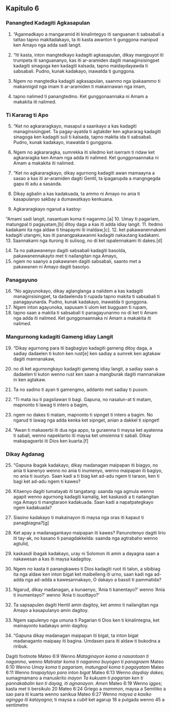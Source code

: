 Kapitulo 6
----------

### Panangted Kadagiti Agkasapulan

1. “Agannadkayo a mangaramid iti kinalintegyo iti sanguanan ti sabsabali a tattao tapno makitadakayo, ta iti kasta awanton ti gunggona manipud ken Amayo nga adda sadi langit.

2. “Iti kasta, inton mangtedkayo kadagiti agkasapulan, dikay mangpuyot iti trumpeta iti sanguananyo, kas iti ar-aramiden dagiti managinsisingpet kadagiti sinagoga ken kadagiti kalsada, tapno maidaydayawda ti sabsabali. Pudno, kunak kadakayo, inawatda ti gunggona.
3. Ngem no mangtedka kadagiti agkasapulan, saanmo nga ipakaammo ti makannigid nga imam ti ar-aramiden ti makannawan nga imam,
4. tapno nalimed ti panangtedmo. Ket gunggonaannaka ni Amam a makakita iti nalimed.

### Ti Kararag ti Apo

5. “Ket no agkararagkayo, masapul a saankayo a kas kadagiti managinsisingpet. Ta pagay-ayatda ti agtakder ken agkararag kadagiti sinagoga ken kadagiti suli ti kalsada, tapno makita ida ti sabsabali. Pudno, kunak kadakayo, inawatda ti gunggona.
6. Ngem no agkararagka, sumrekka iti siledmo ket iserram ti ridaw ket agkararagka ken Amam nga adda iti nalimed. Ket gunggonaannaka ni Amam a makakita iti nalimed.

7. “Ket no agkararagkayo, dikay agurnong kadagiti awan mamaayna a sasao a kas iti ar-aramiden dagiti Gentil, ta ipagarupda a mangngegda gapu iti adu a sasaoda.
8. Dikay agbalin a kas kadakuada, ta ammo ni Amayo no ania ti kasapulanyo sakbay a dumawatkayo kenkuana.
9. Agkararagkayo ngarud a kastoy:

“Amami sadi langit, nasantuan koma ti naganmo.[a]
10. Umay ti pagariam, matungpal ti pagayatam,[b]
    ditoy daga a kas iti adda idiay langit.
11. Itedmo kadakami ita nga aldaw ti tinapaymi iti inaldaw,[c].
12. ket pakawanennakami kadagiti utangmi, kas iti panangpakawanmi kadagiti nakautang kadakami.
13. Saannakami nga iturong iti sulisog, no di ket ispalennakami iti dakes.[d]

14. Ta no pakawanenyo dagiti sabsabali kadagiti basolda, pakawanennakayto met ti nailangitan nga Amayo,
15. ngem no saanyo a pakawanen dagiti sabsabali, saanto met a pakawanen ni Amayo dagiti basolyo.

### Panagayuno

16. “No agayunokayo, dikay aglanglanga a nalidem a kas kadagiti managinsisingpet, ta dadaelenda ti rupada tapno makita ti sabsabali ti panagayunarda. Pudno, kunak kadakayo, inawatda ti gunggona.
17. Ngem inton agayunoka, sapusam ti ulom ket bugguam ti rupam,
18. tapno saan a makita ti sabsabali ti panagayunarmo no di ket ti Amam nga adda iti nalimed. Ket gunggonaannaka ni Amam a makakita iti nalimed.

### Mangurnong kadagiti Gameng idiay Langit

19. “Dikay agurnong para iti bagbagiyo kadagiti gameng ditoy daga, a sadiay dadaelen ti kuton ken rust[e] ken sadiay a sumrek ken agtakaw dagiti mannanakaw,
20. no di ket agurnongkayo kadagiti gameng idiay langit, a sadiay saan a dadaelen ti kuton wenno rust ken saan a mangburak dagiti mannanakaw in ken agtakaw.
21. Ta no sadino ti ayan ti gamengmo, addanto met sadiay ti pusom.

22. “Ti mata isu ti pagsilawan ti bagi. Gapuna, no nasalun-at ti matam, mapnonto ti lawag ti intero a bagim,
23. ngem no dakes ti matam, mapnonto ti sipnget ti intero a bagim. No ngarud ti lawag nga adda kenka ket sipnget, anian a dakkel ti sipnget!

24. “Awan ti makaserbi iti dua nga appo, ta guraenna ti maysa ket ayatenna ti sabali, wenno napeklanto iti maysa ket umsienna ti sabali. Dikay makapagserbi iti Dios ken kuarta.[f]

### Dikay Agdanag

25. “Gapuna ibagak kadakayo, dikay madanagan maipapan iti biagyo, no ania ti kanenyo wenno no ania ti inumenyo, wenno maipapan iti bagiyo, no ania ti isuotyo. Saan kadi a ti biag ket ad-adu ngem ti taraon, ken ti bagi ket ad-adu ngem ti kawes?
26. Kitaenyo dagiti tumatayab iti tangatang: saanda nga agmula wenno agapit wenno agurnong kadagiti kamalig, ket kaskasdi a ti nailangitan nga Amayo ti mangtaraon kadakuada. Saan kadi a napatpategkayo ngem kadakuada?
27. Siasino kadakayo ti makainayon iti maysa nga oras iti kapaut ti panagbiagna?[g]
28. Ket apay a madanagankayo maipapan iti kawes? Panunotenyo dagiti lirio iti tay-ak, no kasano ti panagdakkelda: saanda nga agtrabaho wenno agtulid,
29. kaskasdi ibagak kadakayo, uray ni Solomon iti amin a dayagna saan a nakawesan a kas iti maysa kadagitoy.
30. Ngem no kasta ti panangkawes ti Dios kadagiti ruot iti talon, a sibibiag ita nga aldaw ken inton bigat ket maibelleng iti urno, saan kadi nga ad-adda nga ad-adda a kawesannakayo, O dakayo a bassit ti pammatida?
31. Ngarud, dikay madanagan, a kunaenyo, ‘Ania ti kanentayo?’ wenno ‘Ania ti inumentayo?’ wenno ‘Ania ti isuottayo?’
32. Ta sapsapulen dagiti Hentil amin dagitoy, ket ammo ti nailangitan nga Amayo a kasapulanyo amin dagitoy.
33. Ngem sapulenyo nga umuna ti Pagarian ti Dios ken ti kinalintegna, ket mainayonto kadakayo amin dagitoy.

34. “Gapuna dikay madanagan maipapan iti bigat, ta inton bigat madanaganto maipaay iti bagina. Umdasen para iti aldaw ti bukodna a riribuk.

Dagiti footnote
Mateo 6:9 Wenno *Mataginayon koma a nasantoan ti naganmo*, wenno *Matratar koma ti naganmo buyogen ti panagraem*
Mateo 6:10 Wenno *Umay koma ti pagariam, matungpal koma ti pagayatam*
Mateo 6:11 Wenno *tinapaytayo para inton bigat*
Mateo 6:13 Wenno *daydiay dakes*; sumagmamano a manuskrito *inayon Ta kukuam ti pagarian ken ti pannakabalin ken ti dayag, iti agnanayon. Amen*
Mateo 6:19 Wenno *igges*; kasta met ti bersikulo 20
Mateo 6:24 Griego a *mammon*, maysa a Semitiko a sao para iti kuarta wenno sanikua
Mateo 6:27 Wenno *maysa a kasiko agingga iti katayagna*; ti maysa a *cubit* ket agarup 18 a pulgada wenno 45 a sentimetro